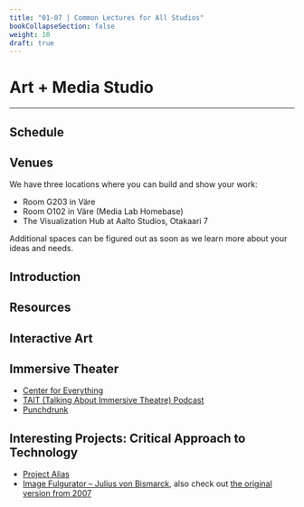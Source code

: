 ```yaml
---
title: "01-07 | Common Lectures for All Studios"
bookCollapseSection: false
weight: 10
draft: true
---
```


# Art + Media Studio

---

## Schedule 


## Venues

We have three locations where you can build and show your work:
- Room G203 in Väre
- Room O102 in Väre (Media Lab Homebase)
- The Visualization Hub at Aalto Studios, Otakaari 7

Additional spaces can be figured out as soon as we learn more about your ideas and needs.

## Introduction

## Resources

## Interactive Art

## Immersive Theater

- [Center for Everything](https://www.centerforeverything.com/)
- [TAIT (Talking About Immersive Theatre) Podcast](https://www.centerforeverything.com/)
- [Punchdrunk](https://www.punchdrunk.com/)

## Interesting Projects: Critical Approach to Technology

- [Project Alias](https://bjoernkarmann.dk/project/project_alias)
- [Image Fulgurator – Julius von Bismarck](https://juliusvonbismarck.com/bank/index.php/projects/image-fulgurator/2/), also check out [the original version from 2007](https://www.youtube.com/watch?v=c6RC6pSHijY)